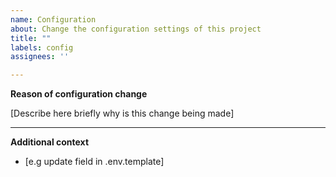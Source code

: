 ```yaml
---
name: Configuration
about: Change the configuration settings of this project
title: ""
labels: config
assignees: ''

---
```


**Reason of configuration change**

[Describe here briefly why is this change being made]

---
**Additional context**

- [e.g update field in .env.template]
